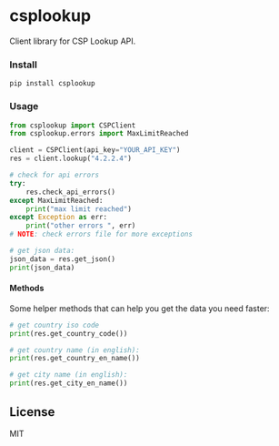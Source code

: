 # csplookup
Client library for CSP Lookup API.


### Install
```
pip install csplookup
```

### Usage

```python
from csplookup import CSPClient
from csplookup.errors import MaxLimitReached

client = CSPClient(api_key="YOUR_API_KEY")
res = client.lookup("4.2.2.4")

# check for api errors
try:
    res.check_api_errors()
except MaxLimitReached:
    print("max limit reached")
except Exception as err:
    print("other errors ", err)
# NOTE: check errors file for more exceptions

# get json data:
json_data = res.get_json()
print(json_data)
```

#### Methods

Some helper methods that can help you get the data you need faster:
```python
# get country iso code
print(res.get_country_code())

# get country name (in english):
print(res.get_country_en_name())

# get city name (in english):
print(res.get_city_en_name())
```

License
----

MIT
